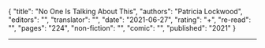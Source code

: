 {
"title": "No One Is Talking About This",
"authors": "Patricia Lockwood",
"editors": "",
"translator": "",
"date": "2021-06-27",
"rating": "+",
"re-read": "",
"pages": "224",
"non-fiction": "",
"comic": "",
"published": "2021"
}

---
